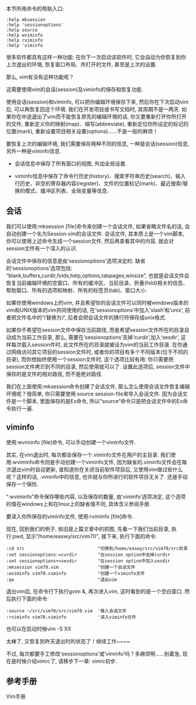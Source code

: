 本节所用命令的帮助入口: 

```
:help mksession
:help 'sessionoptions'
:help source
:help wviminfo
:help rviminfo
:help 'viminfo
```

很多软件都具有这样一种功能: 在你下一次启动该软件时, 它会自动为你恢复到你上次退出的环境, 恢复窗口布局、所打开的文件, 甚至是上次的设置. 

那么, vim有没有这种功能呢？

这需要使用vim的会话(session)及viminfo的保存和恢复功能. 

使用会话(session)和viminfo, 可以把你编辑环境保存下来, 然后你在下次启动vim后, 可以再恢复回这个环境. 我们在开发项目或书写文档时, 其周期不是一两天. 如果你在中途退出了vim而不能恢复原先的编辑环境的话, 你又要重新打开你所打开的文件, 重新定义你的映射(map)、缩写(abbreviate), 重新定位你所设定的标记的位置(mark), 重新设置项目相关设置(options)……不是一般的麻烦！

要恢复上次的编辑环境, 我们需要保存两种不同的信息, 一种是会话(session)信息, 另外一种是viminfo信息. 

- 会话信息中保存了所有窗口的视图, 外加全局设置. 

- viminfo信息中保存了命令行历史(history)、搜索字符串历史(search)、输入行历史、非空的寄存器内容(register)、文件的位置标记(mark)、最近搜索/替换的模式、缓冲区列表、全局变量等信息. 

## 会话

我们可以使用:mksession [file]命令来创建一个会话文件, 如果省略文件名的话, 会自动创建一个名为Session.vim的会话文件. 会话文件, 其本质上是一个vim脚本, 你可以使用上述命令生成一个session文件, 然后再查看其中的内容, 就会对session文件有一个深入的认识. 

会话文件中保存的信息是由‘sessionoptions’选项决定的. 缺省的‘sessionoptions’选项包括: “blank,buffers,curdir,folds,help,options,tabpages,winsize”,  也就是会话文件会恢复当前编辑环境的空窗口、所有的缓冲区、当前目录、折叠(fold)相关的信息、帮助窗口、所有的选项和映射、所有的标签页(tab)、窗口大小. 

如果你使用windows上的vim, 并且希望你的会话文件可以同时被windows版本的vim和UNIX版本的vim共同使用的话, 在‘sessionoptions’中加入‘slash’和‘unix’, 前者把文件名中的’\’替换为’/’, 后者会把会话文件的换行符保存成unix格式. 


如果你不希望在session文件中保存当前路径, 而是希望session文件所在的目录自动成为当前工作目录, 那么, 需要在‘sessionoptions’去掉‘curdir’,加入‘sesdir’, 这样每次载入session件时, 此文件所在的目录就被设为vim的当前工作目录. 在你通过网络访问其它项目的session文件时, 或者你的项目有多个不同版本(位于不同的目录), 而你想始终使用一个session文件时, 这个选项比较有用: 你只需要把session文件拷贝到不同的目录, 然后使用就可以了. 设置此选项后, session文件中保存的是文件的相对路径, 而不是绝对路径. 

我们在上面使用:mksession命令创建了会话文件, 那么怎么使用会话文件恢复编辑环境呢？很简单, 你只需要使用:source session-file来导入会话文件. 因为会话文件是一个脚本, 里面保存的是Ex命令, 所以”source“命令只是把会话文件中的Ex命令执行一遍. 

## viminfo

使用:wviminfo [file]命令, 可以手动创建一个viminfo文件. 

其实, 在vim退出时, 每次都会保存一个.viminfo文件在用户的主目录. 我们使用:wviminfo命令则是手动创建一个viminfo文件, 因为缺省的.viminfo文件会在每次退出vim时自动更新, 谁知道你在关闭当前软件项目后, 又使用vim做过些什么呢？这样的话, .viminfo中的信息, 也许就与你所进行的软件项目无关了. 还是手动保存一个保险. 

“:wviminfo”命令保存哪些内容, 以及保存的数量, 由‘viminfo’选项决定, 这个选项的值在windows上和在linux上的缺省值不同, 具体含义参阅手册. 

要读入你所保存的viminfo文件, 使用:rviminfo [file]命令. 

现在, 回到我们的例子, 依旧是上篇文章中的抓图, 先看一下我们当前目录, 执行:pwd, 显示”/home/easwy/src/vim70″, 接下来, 执行下面的命令: 

```
:cd src                            "切换到/home/easwy/src/vim70/src目录
:set sessionoptions-=curdir        "在session option中去掉curdir
:set sessionoptions+=sesdir        "在session option中加入sesdir
:mksession vim70.vim               "创建一个会话文件
:wviminfo vim70.viminfo            "创建一个viminfo文件
:qa                                "退出vim
```

退出vim后, 在命令行下执行gvim &, 再次进入vim, 这时看到的是一个空白窗口. 然后执行下面的命令: 

```
:source ~/src/vim70/src/vim70.vim  '载入会话文件
:rviminfo vim70.viminfo            '读入viminfo文件
```

也可以在启动时候vim -S XX

太棒了, 又恢复到昨天退出时的状态了！继续工作~~~~

不过, 每次都要手工修改‘sessionoptions’或‘viminfo’吗？多麻烦啊……别着急, 现在是时候介绍vimrc了, 请移步下一章: vimrc初步. 

## 参考手册

Vim手册

